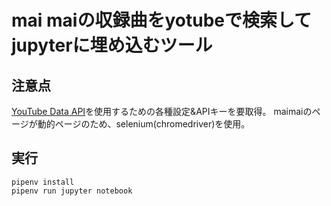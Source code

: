 # mai maiの収録曲をyotubeで検索してjupyterに埋め込むツール
## 注意点
[YouTube Data API](https://developers.google.com/youtube/v3/getting-started?authuser=1&hl=ja)を使用するための各種設定&APIキーを要取得。
maimaiのページが動的ページのため、selenium(chromedriver)を使用。

## 実行
```
pipenv install
pipenv run jupyter notebook
```
